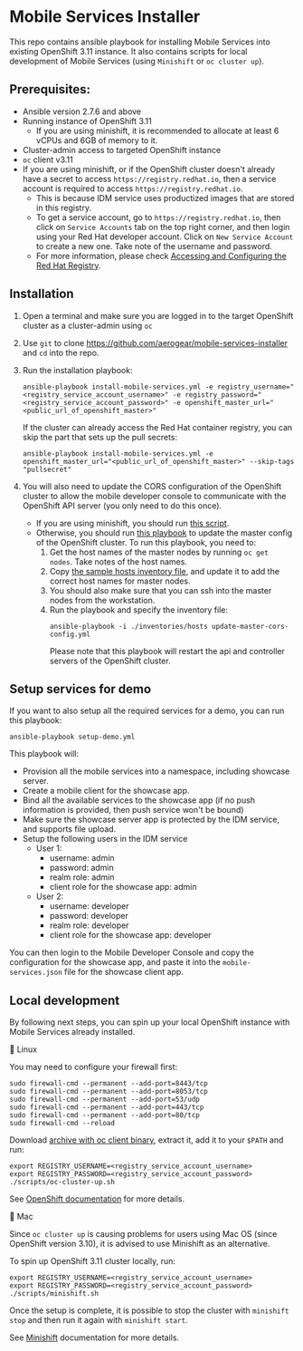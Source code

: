 # Mobile Services Installer

This repo contains ansible playbook for installing Mobile Services into existing OpenShift 3.11 instance.
It also contains scripts for local development of Mobile Services (using `Minishift` or `oc cluster up`).

## Prerequisites:

* Ansible version 2.7.6 and above
* Running instance of OpenShift 3.11
  * If you are using minishift, it is recommended to allocate at least 6 vCPUs and 6GB of memory to it.
* Cluster-admin access to targeted OpenShift instance
* `oc` client v3.11
* If you are using minishift, or if the OpenShift cluster doesn't already have a secret to access `https://registry.redhat.io`, then a service account is required to access `https://registry.redhat.io`.
  * This is because IDM service uses productized images that are stored in this registry.
  * To get a service account, go to `https://registry.redhat.io`, then click on `Service Accounts` tab on the top right corner, and then login using your Red Hat developer account. Click on `New Service Account` to create a new one. Take note of the username and password.
  * For more information, please check [Accessing and Configuring the Red Hat Registry](https://docs.openshift.com/container-platform/3.11/install_config/configuring_red_hat_registry.html).

## Installation

1. Open a terminal and make sure you are logged in to the target OpenShift cluster as a cluster-admin using `oc`
2. Use `git` to clone https://github.com/aerogear/mobile-services-installer and `cd` into the repo.
3. Run the installation playbook:
  
    ```
    ansible-playbook install-mobile-services.yml -e registry_username="<registry_service_account_username>" -e registry_password="<registry_service_account_password>" -e openshift_master_url="<public_url_of_openshift_master>"
    ```
    
    If the cluster can already access the Red Hat container registry, you can skip the part that sets up the pull secrets:

    ```
    ansible-playbook install-mobile-services.yml -e openshift_master_url="<public_url_of_openshift_master>" --skip-tags "pullsecret"
    ```
4. You will also need to update the CORS configuration of the OpenShift cluster to allow the mobile developer console to communicate with the OpenShift API server (you only need to do this once). 
    * If you are using minishift, you should run [this script](./scripts/minishift-cors.sh).
    * Otherwise, you should run [this playbook](./update-master-cors-config.yml) to update the master config of the OpenShift cluster. To run this playbook, you need to:
        1. Get the host names of the master nodes by running `oc get nodes`. Take notes of the host names.
        2. Copy [the sample hosts inventory file](./inventories/hosts.template), and update it to add the correct host names for master nodes.
        3. You should also make sure that you can ssh into the master nodes from the workstation.
        4. Run the playbook and specify the inventory file:
            ```
            ansible-playbook -i ./inventories/hosts update-master-cors-config.yml
            ```
            Please note that this playbook will restart the api and controller servers of the OpenShift cluster.

## Setup services for demo

If you want to also setup all the required services for a demo, you can run this playbook:

```
ansible-playbook setup-demo.yml
```

This playbook will:

* Provision all the mobile services into a namespace, including showcase server.
* Create a mobile client for the showcase app.
* Bind all the available services to the showcase app (if no push information is provided, then push service won't be bound)
* Make sure the showcase server app is protected by the IDM service, and supports file upload.
* Setup the following users in the IDM service
  * User 1:
    * username: admin
    * password: admin
    * realm role: admin
    * client role for the showcase app: admin
  * User 2:
    * username: developer
    * password: developer
    * realm role: developer
    * client role for the showcase app: developer

You can then login to the Mobile Developer Console and copy the configuration for the showcase app, and paste it into the `mobile-services.json` file for the showcase client app.

## Local development

By following next steps, you can spin up your local OpenShift instance with Mobile Services already installed.

:penguin: Linux

You may need to configure your firewall first:

```
sudo firewall-cmd --permanent --add-port=8443/tcp
sudo firewall-cmd --permanent --add-port=8053/tcp
sudo firewall-cmd --permanent --add-port=53/udp
sudo firewall-cmd --permanent --add-port=443/tcp
sudo firewall-cmd --permanent --add-port=80/tcp
sudo firewall-cmd --reload
```

Download [archive with oc client binary](https://github.com/openshift/origin/releases/tag/v3.11.0), extract it, add it to your `$PATH` and run:

```
export REGISTRY_USERNAME=<registry_service_account_username>
export REGISTRY_PASSWORD=<registry_service_account_password>
./scripts/oc-cluster-up.sh
```

See [OpenShift documentation](https://github.com/openshift/origin/blob/master/docs/cluster_up_down.md) for more details.

:apple: Mac

Since `oc cluster up` is causing problems for users using Mac OS (since OpenShift version 3.10), it is advised to use Minishift as an alternative.

To spin up OpenShift 3.11 cluster locally, run:

```
export REGISTRY_USERNAME=<registry_service_account_username>
export REGISTRY_PASSWORD=<registry_service_account_password>
./scripts/minishift.sh
```

Once the setup is complete, it is possible to stop the cluster with `minishift stop` and then run it again with `minishift start`.

See [Minishift](https://docs.okd.io/latest/minishift/getting-started/index.html) documentation for more details.
